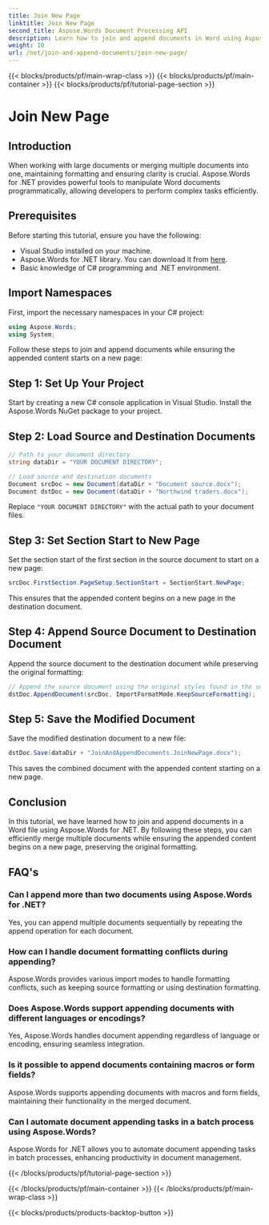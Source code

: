 ```yaml
---
title: Join New Page
linktitle: Join New Page
second_title: Aspose.Words Document Processing API
description: Learn how to join and append documents in Word using Aspose.Words for .NET. Follow our step-by-step guide for efficient document merging.
weight: 10
url: /net/join-and-append-documents/join-new-page/
---
```


{{< blocks/products/pf/main-wrap-class >}}
{{< blocks/products/pf/main-container >}}
{{< blocks/products/pf/tutorial-page-section >}}

# Join New Page

## Introduction

When working with large documents or merging multiple documents into one, maintaining formatting and ensuring clarity is crucial. Aspose.Words for .NET provides powerful tools to manipulate Word documents programmatically, allowing developers to perform complex tasks efficiently.

## Prerequisites

Before starting this tutorial, ensure you have the following:
- Visual Studio installed on your machine.
- Aspose.Words for .NET library. You can download it from [here](https://releases.aspose.com/words/net/).
- Basic knowledge of C# programming and .NET environment.

## Import Namespaces

First, import the necessary namespaces in your C# project:

```csharp
using Aspose.Words;
using System;
```

Follow these steps to join and append documents while ensuring the appended content starts on a new page:

## Step 1: Set Up Your Project

Start by creating a new C# console application in Visual Studio. Install the Aspose.Words NuGet package to your project.

## Step 2: Load Source and Destination Documents

```csharp
// Path to your document directory 
string dataDir = "YOUR DOCUMENT DIRECTORY";

// Load source and destination documents
Document srcDoc = new Document(dataDir + "Document source.docx");
Document dstDoc = new Document(dataDir + "Northwind traders.docx");
```

Replace `"YOUR DOCUMENT DIRECTORY"` with the actual path to your document files.

## Step 3: Set Section Start to New Page

Set the section start of the first section in the source document to start on a new page:

```csharp
srcDoc.FirstSection.PageSetup.SectionStart = SectionStart.NewPage;
```

This ensures that the appended content begins on a new page in the destination document.

## Step 4: Append Source Document to Destination Document

Append the source document to the destination document while preserving the original formatting:

```csharp
// Append the source document using the original styles found in the source document.
dstDoc.AppendDocument(srcDoc, ImportFormatMode.KeepSourceFormatting);
```

## Step 5: Save the Modified Document

Save the modified destination document to a new file:

```csharp
dstDoc.Save(dataDir + "JoinAndAppendDocuments.JoinNewPage.docx");
```

This saves the combined document with the appended content starting on a new page.

## Conclusion

In this tutorial, we have learned how to join and append documents in a Word file using Aspose.Words for .NET. By following these steps, you can efficiently merge multiple documents while ensuring the appended content begins on a new page, preserving the original formatting.

## FAQ's

### Can I append more than two documents using Aspose.Words for .NET?
Yes, you can append multiple documents sequentially by repeating the append operation for each document.

### How can I handle document formatting conflicts during appending?
Aspose.Words provides various import modes to handle formatting conflicts, such as keeping source formatting or using destination formatting.

### Does Aspose.Words support appending documents with different languages or encodings?
Yes, Aspose.Words handles document appending regardless of language or encoding, ensuring seamless integration.

### Is it possible to append documents containing macros or form fields?
Aspose.Words supports appending documents with macros and form fields, maintaining their functionality in the merged document.

### Can I automate document appending tasks in a batch process using Aspose.Words?
Aspose.Words for .NET allows you to automate document appending tasks in batch processes, enhancing productivity in document management.

{{< /blocks/products/pf/tutorial-page-section >}}

{{< /blocks/products/pf/main-container >}}
{{< /blocks/products/pf/main-wrap-class >}}

{{< blocks/products/products-backtop-button >}}
